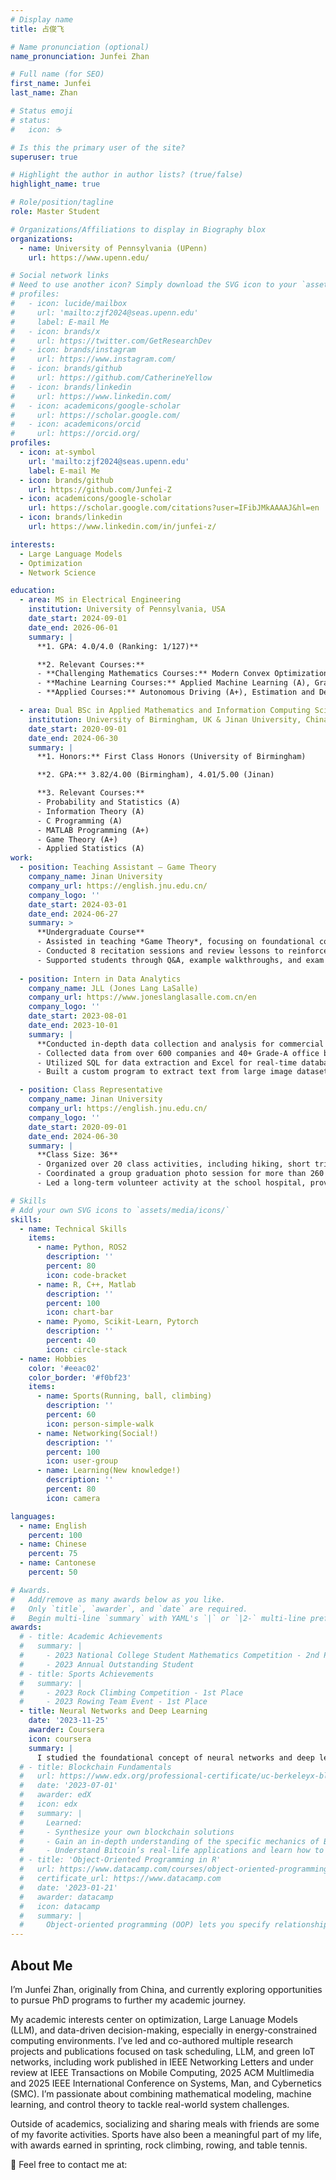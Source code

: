 ```yaml
---
# Display name
title: 占俊飞

# Name pronunciation (optional)
name_pronunciation: Junfei Zhan

# Full name (for SEO)
first_name: Junfei
last_name: Zhan

# Status emoji
# status:
#   icon: ☕️

# Is this the primary user of the site?
superuser: true

# Highlight the author in author lists? (true/false)
highlight_name: true

# Role/position/tagline
role: Master Student

# Organizations/Affiliations to display in Biography blox
organizations:
  - name: University of Pennsylvania (UPenn)
    url: https://www.upenn.edu/

# Social network links
# Need to use another icon? Simply download the SVG icon to your `assets/media/icons/` folder.
# profiles:
#   - icon: lucide/mailbox
#     url: 'mailto:zjf2024@seas.upenn.edu'
#     label: E-mail Me
#   - icon: brands/x
#     url: https://twitter.com/GetResearchDev
#   - icon: brands/instagram
#     url: https://www.instagram.com/
#   - icon: brands/github
#     url: https://github.com/CatherineYellow
#   - icon: brands/linkedin
#     url: https://www.linkedin.com/
#   - icon: academicons/google-scholar
#     url: https://scholar.google.com/
#   - icon: academicons/orcid
#     url: https://orcid.org/
profiles:
  - icon: at-symbol
    url: 'mailto:zjf2024@seas.upenn.edu'
    label: E-mail Me
  - icon: brands/github
    url: https://github.com/Junfei-Z
  - icon: academicons/google-scholar
    url: https://scholar.google.com/citations?user=IFibJMkAAAAJ&hl=en
  - icon: brands/linkedin
    url: https://www.linkedin.com/in/junfei-z/

interests:
  - Large Language Models
  - Optimization
  - Network Science

education:
  - area: MS in Electrical Engineering
    institution: University of Pennsylvania, USA
    date_start: 2024-09-01
    date_end: 2026-06-01
    summary: |
      **1. GPA: 4.0/4.0 (Ranking: 1/127)**

      **2. Relevant Courses:**
      - **Challenging Mathematics Courses:** Modern Convex Optimization (A+), Linear System Theory (A)
      - **Machine Learning Courses:** Applied Machine Learning (A), Graph Neural Network (A)
      - **Applied Courses:** Autonomous Driving (A+), Estimation and Detection Theory (A+)

  - area: Dual BSc in Applied Mathematics and Information Computing Science
    institution: University of Birmingham, UK & Jinan University, China
    date_start: 2020-09-01
    date_end: 2024-06-30
    summary: |
      **1. Honors:** First Class Honors (University of Birmingham)

      **2. GPA:** 3.82/4.00 (Birmingham), 4.01/5.00 (Jinan)

      **3. Relevant Courses:**
      - Probability and Statistics (A)
      - Information Theory (A)
      - C Programming (A)
      - MATLAB Programming (A+)
      - Game Theory (A+)
      - Applied Statistics (A)
work:
  - position: Teaching Assistant – Game Theory
    company_name: Jinan University
    company_url: https://english.jnu.edu.cn/
    company_logo: ''
    date_start: 2024-03-01
    date_end: 2024-06-27
    summary: >
      **Undergraduate Course**  
      - Assisted in teaching *Game Theory*, focusing on foundational concepts such as zero-sum and non-zero-sum games, Nash equilibrium, and Shapley value.  
      - Conducted 8 recitation sessions and review lessons to reinforce theoretical understanding and problem-solving skills.  
      - Supported students through Q&A, example walkthroughs, and exam preparation.
      
  - position: Intern in Data Analytics
    company_name: JLL (Jones Lang LaSalle)
    company_url: https://www.joneslanglasalle.com.cn/en
    company_logo: ''
    date_start: 2023-08-01
    date_end: 2023-10-01
    summary: |
      **Conducted in-depth data collection and analysis for commercial real estate.**
      - Collected data from over 600 companies and 40+ Grade-A office buildings through on-site surveys, focusing on tenants, vacancy rates, and performance metrics.
      - Utilized SQL for data extraction and Excel for real-time database updates, ensuring accuracy and consistency.
      - Built a custom program to extract text from large image datasets and automate text file organization, significantly improving workflow efficiency.

  - position: Class Representative
    company_name: Jinan University
    company_url: https://english.jnu.edu.cn/
    company_logo: ''
    date_start: 2020-09-01
    date_end: 2024-06-30
    summary: |
      **Class Size: 36**
      - Organized over 20 class activities, including hiking, short trips, and experience-sharing sessions with seniors.
      - Coordinated a group graduation photo session for more than 260 students across the college.
      - Led a long-term volunteer activity at the school hospital, providing patient directions for 200 service hours.

# Skills
# Add your own SVG icons to `assets/media/icons/`
skills:
  - name: Technical Skills
    items:
      - name: Python, ROS2
        description: ''
        percent: 80
        icon: code-bracket
      - name: R, C++, Matlab
        description: ''
        percent: 100
        icon: chart-bar
      - name: Pyomo, Scikit-Learn, Pytorch
        description: ''
        percent: 40
        icon: circle-stack
  - name: Hobbies
    color: '#eeac02'
    color_border: '#f0bf23'
    items:
      - name: Sports(Running, ball, climbing)
        description: ''
        percent: 60
        icon: person-simple-walk
      - name: Networking(Social!)
        description: ''
        percent: 100
        icon: user-group
      - name: Learning(New knowledge!)
        description: ''
        percent: 80
        icon: camera

languages:
  - name: English
    percent: 100
  - name: Chinese
    percent: 75
  - name: Cantonese
    percent: 50

# Awards.
#   Add/remove as many awards below as you like.
#   Only `title`, `awarder`, and `date` are required.
#   Begin multi-line `summary` with YAML's `|` or `|2-` multi-line prefix and indent 2 spaces below.
awards:
  # - title: Academic Achievements
  #   summary: |
  #     - 2023 National College Student Mathematics Competition - 2nd Prize in Guangdong Province
  #     - 2023 Annual Outstanding Student
  # - title: Sports Achievements
  #   summary: |
  #     - 2023 Rock Climbing Competition - 1st Place
  #     - 2023 Rowing Team Event - 1st Place
  - title: Neural Networks and Deep Learning
    date: '2023-11-25'
    awarder: Coursera
    icon: coursera
    summary: |
      I studied the foundational concept of neural networks and deep learning. By the end, I was familiar with the significant technological trends driving the rise of deep learning; build, train, and apply fully connected deep neural networks; implement efficient (vectorized) neural networks; identify key parameters in a neural network’s architecture; and apply deep learning to your own applications.
  # - title: Blockchain Fundamentals
  #   url: https://www.edx.org/professional-certificate/uc-berkeleyx-blockchain-fundamentals
  #   date: '2023-07-01'
  #   awarder: edX
  #   icon: edx
  #   summary: |
  #     Learned:
  #     - Synthesize your own blockchain solutions
  #     - Gain an in-depth understanding of the specific mechanics of Bitcoin
  #     - Understand Bitcoin’s real-life applications and learn how to attack and destroy Bitcoin, Ethereum, smart contracts and Dapps, and alternatives to Bitcoin’s Proof-of-Work consensus algorithm
  # - title: 'Object-Oriented Programming in R'
  #   url: https://www.datacamp.com/courses/object-oriented-programming-with-s3-and-r6-in-r
  #   certificate_url: https://www.datacamp.com
  #   date: '2023-01-21'
  #   awarder: datacamp
  #   icon: datacamp
  #   summary: |
  #     Object-oriented programming (OOP) lets you specify relationships between functions and the objects that they can act on, helping you manage complexity in your code. This is an intermediate level course, providing an introduction to OOP, using the S3 and R6 systems. S3 is a great day-to-day R programming tool that simplifies some of the functions that you write. R6 is especially useful for industry-specific analyses, working with web APIs, and building GUIs.
---
```


## About Me

I’m Junfei Zhan, originally from China, and currently exploring opportunities to pursue PhD programs to further my academic journey.

My academic interests center on optimization, Large Lanuage Models (LLM), and data-driven decision-making, especially in energy-constrained computing environments. I’ve led and co-authored multiple research projects and publications focused on task scheduling, LLM, and green IoT networks, including work published in IEEE Networking Letters and under review at IEEE Transactions on Mobile Computing, 2025 ACM Multlimedia and 2025 IEEE International Conference on Systems, Man, and Cybernetics (SMC). I’m passionate about combining mathematical modeling, machine learning, and control theory to tackle real-world system challenges.

Outside of academics, socializing and sharing meals with friends are some of my favorite activities. Sports have also been a meaningful part of my life, with awards earned in sprinting, rock climbing, rowing, and table tennis.

<p> 📧 Feel free to contact me at: <span id="email"></span></p>
<script>
  document.getElementById("email").innerHTML =
    '<a href="mailto:' + 'zjf2024' + '@' + 'seas.upenn.edu">zjf2024@seas.upenn.edu</a>';
</script>
